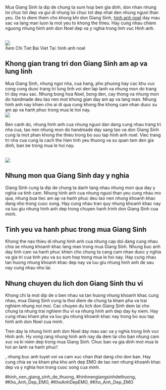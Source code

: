 <p>Mua Giang Sinh la dip de chung ta sum hop ben gia dinh, don nhan nhung loi chuc tot dep va gui di nhung loi chuc tot dep nhat den nhung nguoi than yeu. De to diem them cho khong khi don Giang Sinh, <a href="https://khoanhdepemo.com/anh-noel/">hinh anh noel</a> day mau sac va lang man luon la mot yeu to khong the thieu. Hay cung nhau chiem nguong nhung hinh anh don Noel dep va y nghia trong linh vuc Hinh anh.</p><br><img src="https://khoanhdepemo.com/wp-content/uploads/2024/12/image-1066-1024x576.png"></br>
Xem Chi Tiet Bai Viet Tai: hinh anh noel<h2>Khong gian trang tri don Giang Sinh am ap va lung linh</h2><p>Mua Giang Sinh, nhung ngoi nha, cua hang, pho phuong hay cac khu vuc cong cong duoc trang tri lung linh voi den lap lanh va nhung mon do trang tri day mau sac. Nhung bong hoa Noel, bong den, cay thong va nhung mon do handmade deu tao nen mot khong gian day am ap va lang man. Nhung hinh anh nay khien cho ai di qua cung khong the khong cam nhan duoc su am ap va hanh phuc trong mua le hoi nay.<br><img src="https://khoanhdepemo.com/wp-content/uploads/2024/12/image-1053.png"></br><p>Ben canh do, nhung hinh anh cua nhung nguoi dan dang cung nhau trang tri nha cua, tao nen nhung mon do handmade day sang tao va don Giang Sinh cung la mot phan khong the thieu trong bo suu tap hinh anh noel. Viec trang tri nha cua cung la cach the hien tinh yeu thuong va su quan tam den gia dinh, ban be trong mua le hoi nay.</p><br><img src="https://khoanhdepemo.com/wp-content/uploads/2024/12/image-1070-1024x683.png"></br><h2>Nhung mon qua Giang Sinh day y nghia</h2><p>Giang Sinh cung la dip de chung ta danh tang nhau nhung mon qua day y nghia va tinh cam. Nhung hinh anh cua nhung nguoi than yeu cung nhau mo qua, nhung bua tiec am ap va hanh phuc deu tao nen nhung khoanh khac dang nho trong cuoc song. Hay cung nhau tran quy nhung khoanh khac nay va luu giu nhung hinh anh dep trong chuyen hanh trinh don Giang Sinh cua minh.<h2>Tinh yeu va hanh phuc trong mua Giang Sinh</h2><p>Khong the nao thieu di nhung hinh anh cua nhung cap doi dang cung nhau chia se nhung khoanh khac lang man trong mua Giang Sinh. Nhung buc anh day tinh cam va hanh phuc khien cho chung ta cang cam nhan duoc y nghia va gia tri cua tinh yeu va su sum hop trong mua le hoi nay. Hay cung nhau tan huong nhung khoanh khac dep nay va luu giu nhung hinh anh de sau nay cung nhau nho lai.</p><h2>Nhung chuyen du lich don Giang Sinh thu vi</h2><p>Khong chi la mot dip de o ben nhau va tan huong nhung khoanh khac cung nhau, mua Giang Sinh cung la thoi diem de chung ta kham pha va trai nghiem nhung noi moi. Cac chuyen du lich don Giang Sinh dem lai cho chung ta nhung trai nghiem thu vi va nhung hinh anh dep day ky niem. Hay cung nhau kham pha va luu giu nhung khoanh khac nay trong bo suu tap hinh anh don Noel cua minh.<p>Tren day la nhung hinh anh don Noel day mau sac va y nghia trong linh vuc Hinh anh. Hy vong rang nhung hinh anh nay da dem lai cho ban nhung cam xuc va ki niem dep trong mua Giang Sinh. Chuc ban va gia dinh mot mua le hoi an lanh va hanh phuc!</p><p>, nhung buc anh tuyet voi va cam xuc chan that dang cho don ban. Hay cung chia se va kham pha kho anh dep EMO de tao nen nhung khoanh khac dep va y nghia hon trong cuoc song cua minh.</p>
#hinh_nen_giang_sinh_de_thuong, #hinhnengiangsinhdethuong, #Kho_Anh_Dep_EMO, #KhoAnhDepEMO, #Kho_Anh_Dep_EMO
